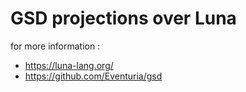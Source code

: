 # GSD projections over Luna

for more information :
- https://luna-lang.org/
- https://github.com/Eventuria/gsd  
